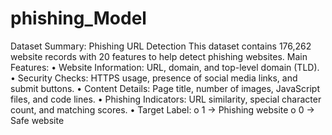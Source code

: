 # phishing_Model
Dataset Summary: Phishing URL Detection
This dataset contains 176,262 website records with 20 features to help detect phishing websites.
Main Features:
•	Website Information: URL, domain, and top-level domain (TLD).
•	Security Checks: HTTPS usage, presence of social media links, and submit buttons.
•	Content Details: Page title, number of images, JavaScript files, and code lines.
•	Phishing Indicators: URL similarity, special character count, and matching scores.
•	Target Label:
o	1 → Phishing website
o	0 → Safe website
